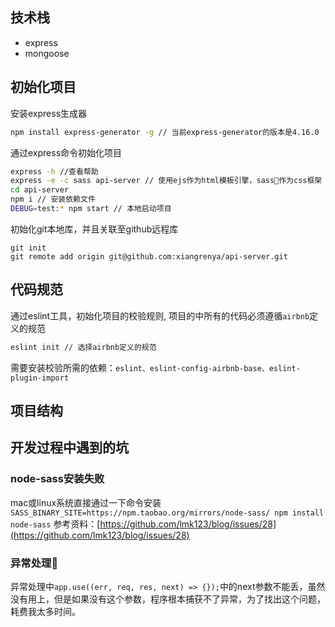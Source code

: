 ## 技术栈

- express
- mongoose

## 初始化项目

安装express生成器 
``` sh
npm install express-generator -g // 当前express-generator的版本是4.16.0
```

通过express命令初始化项目
``` sh
express -h //查看帮助
express -e -c sass api-server // 使用ejs作为html模板引擎，sass作为css框架
cd api-server
npm i // 安装依赖文件
DEBUG=test:* npm start // 本地启动项目
```

初始化git本地库，并且关联至github远程库
```
git init
git remote add origin git@github.com:xiangrenya/api-server.git
```

## 代码规范

通过eslint工具，初始化项目的校验规则, 项目的中所有的代码必须遵循`airbnb`定义的规范
``` sh
eslint init // 选择airbnb定义的规范
```
需要安装校验所需的依赖：`eslint、eslint-config-airbnb-base、eslint-plugin-import`

## 项目结构


## 开发过程中遇到的坑
 
### node-sass安装失败
mac或linux系统直接通过一下命令安装
`SASS_BINARY_SITE=https://npm.taobao.org/mirrors/node-sass/ npm install node-sass`
参考资料：[https://github.com/lmk123/blog/issues/28](https://github.com/lmk123/blog/issues/28)

### 异常处理
异常处理中`app.use((err, req, res, next) => {});`中的next参数不能丢，虽然没有用上，但是如果没有这个参数，程序根本捕获不了异常，为了找出这个问题，耗费我太多时间。
